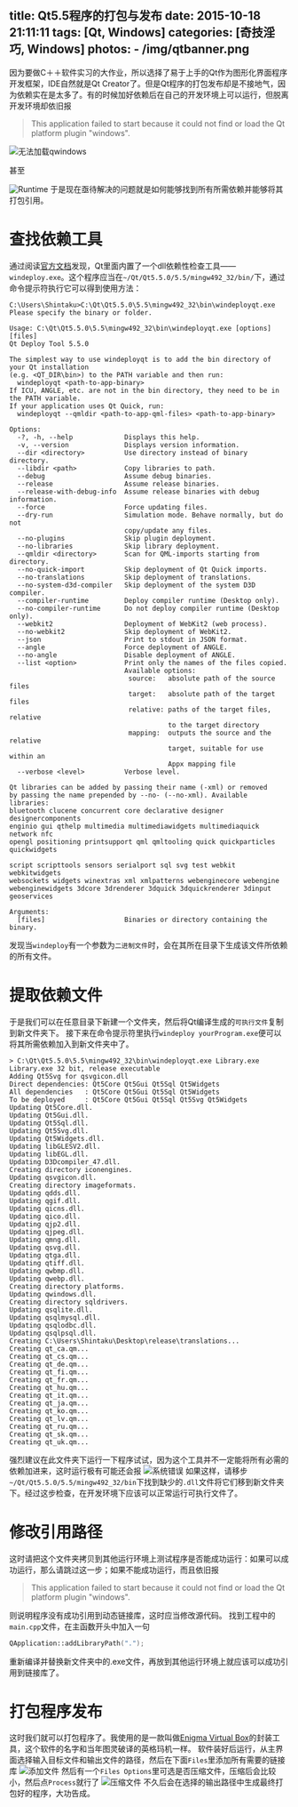 title: Qt5.5程序的打包与发布
date: 2015-10-18 21:11:11
tags: [Qt, Windows]
categories: [奇技淫巧, Windows]
photos: 
	- /img/qtbanner.png
---
因为要做C＋＋软件实习的大作业，所以选择了易于上手的Qt作为图形化界面程序开发框架，IDE自然就是Qt Creator了。但是Qt程序的打包发布却是不接地气，因为依赖实在是太多了。有的时候加好依赖后在自己的开发环境上可以运行，但脱离开发环境却依旧报
> This application failed to start because it could not find or load the Qt platform plugin "windows".

![无法加载qwindows](/img/qtwindows.png)

甚至

![Runtime](/img/qtruntime.png)
于是现在亟待解决的问题就是如何能够找到所有所需依赖并能够将其打包引用。

# 查找依赖工具
通过阅读[官方文档](http://doc.qt.io/qt-5/windows-deployment.html#application-dependencies)发现，Qt里面内置了一个dll依赖性检查工具——`windeploy.exe`。这个程序应当在`~/Qt/Qt5.5.0/5.5/mingw492_32/bin/`下，通过命令提示符执行它可以得到使用方法：

	C:\Users\Shintaku>C:\Qt\Qt5.5.0\5.5\mingw492_32\bin\windeployqt.exe
    Please specify the binary or folder.

    Usage: C:\Qt\Qt5.5.0\5.5\mingw492_32\bin\windeployqt.exe [options] [files]
    Qt Deploy Tool 5.5.0

    The simplest way to use windeployqt is to add the bin directory of your Qt installation 
    (e.g. <QT_DIR\bin>) to the PATH variable and then run:
      windeployqt <path-to-app-binary>
    If ICU, ANGLE, etc. are not in the bin directory, they need to be in the PATH variable. 
    If your application uses Qt Quick, run:
      windeployqt --qmldir <path-to-app-qml-files> <path-to-app-binary>

    Options:
      -?, -h, --help             Displays this help.
      -v, --version              Displays version information.
      --dir <directory>          Use directory instead of binary directory.
      --libdir <path>            Copy libraries to path.
      --debug                    Assume debug binaries.
      --release                  Assume release binaries.
      --release-with-debug-info  Assume release binaries with debug information.
      --force                    Force updating files.
      --dry-run                  Simulation mode. Behave normally, but do not
                                 copy/update any files.
      --no-plugins               Skip plugin deployment.
      --no-libraries             Skip library deployment.
      --qmldir <directory>       Scan for QML-imports starting from directory.
      --no-quick-import          Skip deployment of Qt Quick imports.
      --no-translations          Skip deployment of translations.
      --no-system-d3d-compiler   Skip deployment of the system D3D compiler.
      --compiler-runtime         Deploy compiler runtime (Desktop only).
      --no-compiler-runtime      Do not deploy compiler runtime (Desktop only).
      --webkit2                  Deployment of WebKit2 (web process).
      --no-webkit2               Skip deployment of WebKit2.
      --json                     Print to stdout in JSON format.
      --angle                    Force deployment of ANGLE.
      --no-angle                 Disable deployment of ANGLE.
      --list <option>            Print only the names of the files copied.
                                 Available options:
                                  source:   absolute path of the source files
                                  target:   absolute path of the target files
                                  relative: paths of the target files, relative
                                            to the target directory
                                  mapping:  outputs the source and the relative
                                            target, suitable for use within an
                                            Appx mapping file
      --verbose <level>          Verbose level.

    Qt libraries can be added by passing their name (-xml) or removed 
    by passing the name prepended by --no- (--no-xml). Available libraries:
    bluetooth clucene concurrent core declarative designer designercomponents
    enginio gui qthelp multimedia multimediawidgets multimediaquick network nfc
    opengl positioning printsupport qml qmltooling quick quickparticles quickwidgets

    script scripttools sensors serialport sql svg test webkit webkitwidgets
    websockets widgets winextras xml xmlpatterns webenginecore webengine
    webenginewidgets 3dcore 3drenderer 3dquick 3dquickrenderer 3dinput geoservices

    Arguments:
      [files]                    Binaries or directory containing the binary.


发现当`windeploy`有一个参数为`二进制文件`时，会在其所在目录下生成该文件所依赖的所有文件。

# 提取依赖文件
于是我们可以在任意目录下新建一个文件夹，然后将Qt编译生成的`可执行文件`复制到新文件夹下。
接下来在命令提示符里执行`windeploy yourProgram.exe`便可以将其所需依赖加入到新文件夹中了。

    > C:\Qt\Qt5.5.0\5.5\mingw492_32\bin\windeployqt.exe Library.exe
    Library.exe 32 bit, release executable
    Adding Qt5Svg for qsvgicon.dll
    Direct dependencies: Qt5Core Qt5Gui Qt5Sql Qt5Widgets
    All dependencies   : Qt5Core Qt5Gui Qt5Sql Qt5Widgets
    To be deployed     : Qt5Core Qt5Gui Qt5Sql Qt5Svg Qt5Widgets
    Updating Qt5Core.dll.
    Updating Qt5Gui.dll.
    Updating Qt5Sql.dll.
    Updating Qt5Svg.dll.
    Updating Qt5Widgets.dll.
    Updating libGLESV2.dll.
    Updating libEGL.dll.
    Updating D3Dcompiler_47.dll.
    Creating directory iconengines.
    Updating qsvgicon.dll.
    Creating directory imageformats.
    Updating qdds.dll.
    Updating qgif.dll.
    Updating qicns.dll.
    Updating qico.dll.
    Updating qjp2.dll.
    Updating qjpeg.dll.
    Updating qmng.dll.
    Updating qsvg.dll.
    Updating qtga.dll.
    Updating qtiff.dll.
    Updating qwbmp.dll.
    Updating qwebp.dll.
    Creating directory platforms.
    Updating qwindows.dll.
    Creating directory sqldrivers.
    Updating qsqlite.dll.
    Updating qsqlmysql.dll.
    Updating qsqlodbc.dll.
    Updating qsqlpsql.dll.
    Creating C:\Users\Shintaku\Desktop\release\translations...
    Creating qt_ca.qm...
    Creating qt_cs.qm...
    Creating qt_de.qm...
    Creating qt_fi.qm...
    Creating qt_fr.qm...
    Creating qt_hu.qm...
    Creating qt_it.qm...
    Creating qt_ja.qm...
    Creating qt_ko.qm...
    Creating qt_lv.qm...
    Creating qt_ru.qm...
    Creating qt_sk.qm...
    Creating qt_uk.qm...

强烈建议在此文件夹下运行一下程序试试，因为这个工具并不一定能将所有必需的依赖加进来，这时运行极有可能还会报
![系统错误](/img/qterror.png)
如果这样，请移步`~/Qt/Qt5.5.0/5.5/mingw492_32/bin`下找到缺少的`.dll`文件将它们移到新文件夹下。经过这步检查，在开发环境下应该可以正常运行可执行文件了。

# 修改引用路径
这时请把这个文件夹拷贝到其他运行环境上测试程序是否能成功运行：如果可以成功运行，那么请跳过这一步；如果不能成功运行，而且依旧报
> This application failed to start because it could not find or load the Qt platform plugin "windows".

则说明程序没有成功引用到动态链接库，这时应当修改源代码。
找到工程中的`main.cpp`文件，在主函数开头中加入一句
``` cpp
QApplication::addLibraryPath(".");
```
重新编译并替换新文件夹中的.exe文件，再放到其他运行环境上就应该可以成功引用到链接库了。

# 打包程序发布
这时我们就可以打包程序了。我使用的是一款叫做[Enigma Virtual Box](http://enigmaprotector.com/en/aboutvb.html)的封装工具，这个软件的名字和当年图灵破译的英格玛机一样。
软件装好后运行，从主界面选择输入目标文件和输出文件的路径，然后在下面`Files`里添加所有需要的链接库
![添加文件](/img/qt3.png)
然后有一个`Files Options`里可选是否压缩文件，压缩后会比较小，然后点`Process`就行了
![压缩文件](/img/qt4.png)
不久后会在选择的输出路径中生成最终打包好的程序，大功告成。